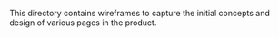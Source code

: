 This directory contains wireframes to capture the initial concepts and design of various pages in the product.